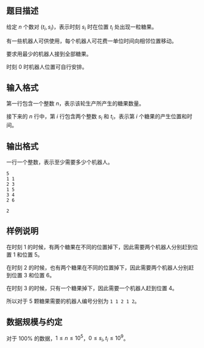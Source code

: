 ## 题目描述

给定 $n$ 个数对 $(t_i,s_i)$，表示时刻 $s_i$ 时在位置 $t_i$ 处出现一粒糖果。

有一些机器人可供使用，每个机器人可花费一单位时间向相邻位置移动。

要求用最少的机器人接到全部糖果。

时刻 $0$ 时机器人位置可自行安排。

## 输入格式

第一行包含一个整数 $n$，表示该轮生产所产生的糖果数量。

接下来的 $n$ 行中，第 $i$ 行包含两个整数 $s_i$ 和 $t_i$，表示第 $i$ 个糖果的产生位置和时间。

## 输出格式

一行一个整数，表示至少需要多少个机器人。



```input1
5
1 1
2 3
1 5
3 4
2 6
```


```output1
2
```

## 样例说明

在时刻 $1$ 的时候，有两个糖果在不同的位置掉下，因此需要两个机器人分别赶到位置 $1$ 和位置 $5$。

在时刻 $2$ 的时候，也有两个糖果在不同的位置掉下，因此需要两个机器人分别赶到位置 $3$ 和位置 $6$。

在时刻 $3$ 的时候，只有一个糖果掉下，因此需要一个机器人赶到位置 $4$。

所以对于 $5$ 颗糖果需要的机器人编号分别为 `1 1 2 1 2`。

## 数据规模与约定

对于 $100\%$ 的数据，$1 \leq n \leq 10^5$，$0 \leq s_i,t_i \leq 10^9$。

